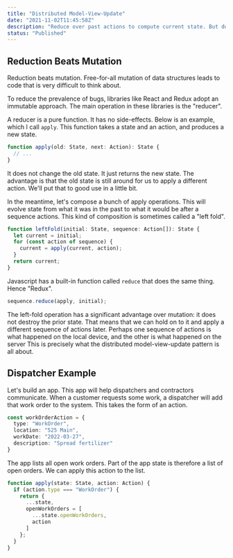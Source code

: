 ```yaml
---
title: "Distributed Model-View-Update"
date: "2021-11-02T11:45:58Z"
description: "Reduce over past actions to compute current state. But do it between the client and the server."
status: "Published"
---
```


## Reduction Beats Mutation

Reduction beats mutation.
Free-for-all mutation of data structures leads to code that is very difficult to think about.

To reduce the prevalence of bugs, libraries like React and Redux adopt an immutable approach.
The main operation in these libraries is the "reducer".

A reducer is a pure function.
It has no side-effects.
Below is an example, which I call `apply`.
This function takes a state and an action, and produces a new state.

```typescript
function apply(old: State, next: Action): State {
  // ...
}
```

It does not change the old state.
It just returns the new state.
The advantage is that the old state is still around for us to apply a different action.
We'll put that to good use in a little bit.

In the meantime, let's compose a bunch of apply operations.
This will evolve state from what it was in the past to what it would be after a sequence actions.
This kind of composition is sometimes called a "left fold".

```typescript
function leftFold(initial: State, sequence: Action[]): State {
  let current = initial;
  for (const action of sequence) {
    current = apply(current, action);
  }
  return current;
}
```

Javascript has a built-in function called `reduce` that does the same thing.
Hence "Redux".

```typescript
sequence.reduce(apply, initial);
```

The left-fold operation has a significant advantage over mutation: it does not destroy the prior state.
That means that we can hold on to it and apply a different sequence of actions later.
Perhaps one sequence of actions is what happened on the local device, and the other is what happened on the server
This is precisely what the distributed model-view-update pattern is all about.

## Dispatcher Example

Let's build an app.
This app will help dispatchers and contractors communicate.
When a customer requests some work, a dispatcher will add that work order to the system.
This takes the form of an action.

```typescript
const workOrderAction = {
  type: "WorkOrder",
  location: "525 Main",
  workDate: "2022-03-27",
  description: "Spread fertilizer"
}
```

The app lists all open work orders.
Part of the app state is therefore a list of open orders.
We can apply this action to the list.

```typescript
function apply(state: State, action: Action) {
  if (action.type === "WorkOrder") {
    return {
      ...state,
      openWorkOrders = [
        ...state.openWorkOrders,
        action
      ]
    };
  }
}
```

